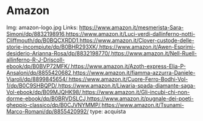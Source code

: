 # Amazon

Img: amazon-logo.jpg
Links: https://www.amazon.it/mesmerista-Sara-Simoni/dp/8832198916,https://www.amazon.it/Luci-verdi-dallinferno-notti-Cliffmouth/dp/B0BQCXRDD1,https://www.amazon.it/Clover-custode-delle-storie-incompiute/dp/B0BHR293XK/,https://www.amazon.it/Awen-Esprimi-desiderio-Arianna-Rosa/dp/8832198770/,https://www.amazon.it/Nell-Ruell-allinferno-R-J-Driscoll-ebook/dp/B0BVP72MFK/,https://www.amazon.it/Azoth-express-Elia-P-Ansaloni/dp/8855420682,https://www.amazon.it/fiamma-azzurra-Daniele-Viaroli/dp/8899845654/,https://www.amazon.it/Cuore-Ferro-Bodhi-Vol-1/dp/B0C9SHBQPD/,https://www.amazon.it/Liwaria-spada-diamante-saga-Vol-ebook/dp/B09MJQHK98/,https://www.amazon.it/Gli-incubi-chi-non-dorme-ebook/dp/B0BRVDSLCJ,https://www.amazon.it/pugnale-dei-poeti-gheppio-classico/dp/B0CJVNYMMP/,https://www.amazon.it/Tsunami-Marco-Romani/dp/8855420992/
type: acquista